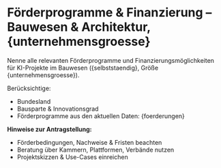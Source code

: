 # Förderprogramme & Finanzierung – Bauwesen & Architektur, {unternehmensgroesse}

Nenne alle relevanten Förderprogramme und Finanzierungsmöglichkeiten für KI-Projekte im Bauwesen ({selbststaendig}, Größe {unternehmensgroesse}).

Berücksichtige:
- Bundesland
- Bausparte & Innovationsgrad
- Förderprogramme aus den aktuellen Daten:
{foerderungen}

**Hinweise zur Antragstellung:**  
- Förderbedingungen, Nachweise & Fristen beachten  
- Beratung über Kammern, Plattformen, Verbände nutzen  
- Projektskizzen & Use-Cases einreichen
